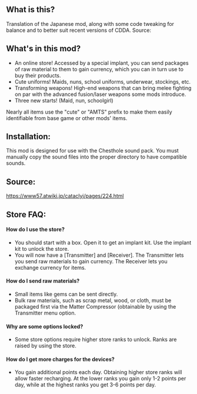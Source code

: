 ## What is this?

Translation of the Japanese mod, along with some code tweaking for balance and to better suit recent versions of CDDA. Source: 

## What's in this mod?

- An online store! Accessed by a special implant, you can send packages of raw material to them to gain currency, which you can in turn use to buy their products.
- Cute uniforms! Maids, nuns, school uniforms, underwear, stockings, etc.
- Transforming weapons! High-end weapons that can bring melee fighting on par with the advanced fusion/laser weapons some mods introduce.
- Three new starts! (Maid, nun, schoolgirl)

Nearly all items use the "cute" or "AMTS" prefix to make them easily identifiable from base game or other mods' items.

## Installation:

This mod is designed for use with the Chesthole sound pack. You must manually copy the sound files into the proper directory to have compatible sounds.

## Source:

https://www57.atwiki.jp/cataclyj/pages/224.html



## Store FAQ:
#### How do I use the store?
- You should start with a box. Open it to get an implant kit. Use the implant kit to unlock the store.
- You will now have a [Transmitter] and [Receiver]. The Transmitter lets you send raw materials to gain currency. The Receiver lets you exchange currency for items.

#### How do I send raw materials?
- Small items like gems can be sent directly.
- Bulk raw materials, such as scrap metal, wood, or cloth, must be packaged first via the Matter Compressor (obtainable by using the Transmitter menu option.

#### Why are some options locked?
- Some store options require higher store ranks to unlock. Ranks are raised by using the store.

#### How do I get more charges for the devices?
- You gain additional points each day. Obtaining higher store ranks will allow faster recharging. At the lower ranks you gain only 1-2 points per day, while at the highest ranks you get 3-6 points per day.
